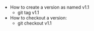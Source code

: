 * How to create a version as named v1.1
  * git tag v1.1
* How to checkout a version:
  * git checkout v1.1